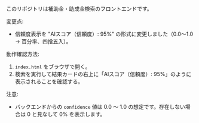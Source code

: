 このリポジトリは補助金・助成金検索のフロントエンドです。

変更点:
- 信頼度表示を "AIスコア（信頼度）: 95%" の形式に変更しました（0.0〜1.0 -> 百分率、四捨五入）。

動作確認方法:
1. `index.html` をブラウザで開く。
2. 検索を実行して結果カードの右上に「AIスコア（信頼度）: 95%」のように表示されることを確認する。

注意:
- バックエンドからの `confidence` 値は 0.0 〜 1.0 の想定です。存在しない場合は 0 と見なして 0% を表示します。
